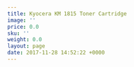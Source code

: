 ```yaml
---
title: Kyocera KM 1815 Toner Cartridge
image: ''
price: 0.0
sku: ''
weight: 0.0
layout: page
date: 2017-11-28 14:52:22 +0000
---
```

